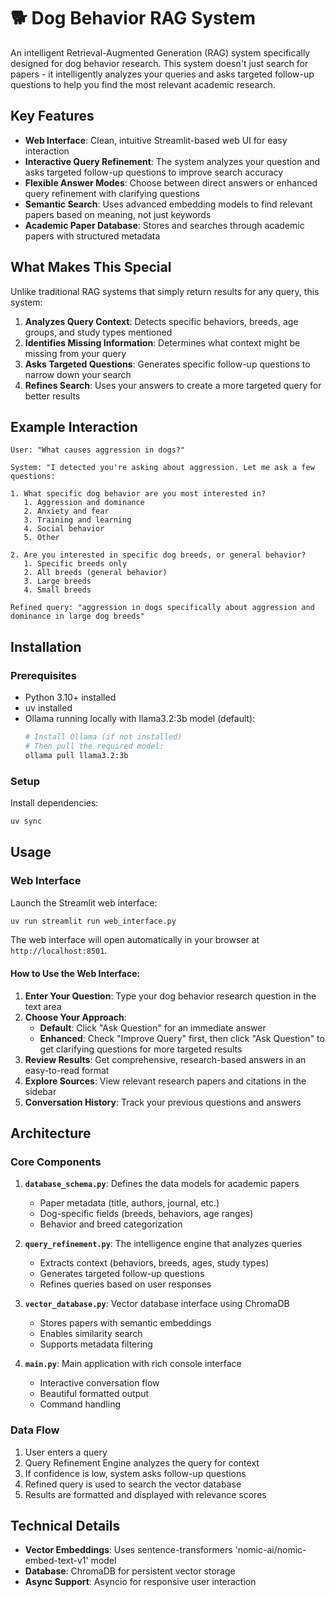 # 🐕 Dog Behavior RAG System

An intelligent Retrieval-Augmented Generation (RAG) system specifically designed for dog behavior research. This system doesn't just search for papers - it intelligently analyzes your queries and asks targeted follow-up questions to help you find the most relevant academic research.

## Key Features

- **Web Interface**: Clean, intuitive Streamlit-based web UI for easy interaction
- **Interactive Query Refinement**: The system analyzes your question and asks targeted follow-up questions to improve search accuracy
- **Flexible Answer Modes**: Choose between direct answers or enhanced query refinement with clarifying questions
- **Semantic Search**: Uses advanced embedding models to find relevant papers based on meaning, not just keywords
- **Academic Paper Database**: Stores and searches through academic papers with structured metadata

## What Makes This Special

Unlike traditional RAG systems that simply return results for any query, this system:

1. **Analyzes Query Context**: Detects specific behaviors, breeds, age groups, and study types mentioned
2. **Identifies Missing Information**: Determines what context might be missing from your query
3. **Asks Targeted Questions**: Generates specific follow-up questions to narrow down your search
4. **Refines Search**: Uses your answers to create a more targeted query for better results

## Example Interaction

```
User: "What causes aggression in dogs?"

System: "I detected you're asking about aggression. Let me ask a few questions:

1. What specific dog behavior are you most interested in?
   1. Aggression and dominance
   2. Anxiety and fear  
   3. Training and learning
   4. Social behavior
   5. Other

2. Are you interested in specific dog breeds, or general behavior?
   1. Specific breeds only
   2. All breeds (general behavior)
   3. Large breeds
   4. Small breeds

Refined query: "aggression in dogs specifically about aggression and dominance in large dog breeds"
```

## Installation

### Prerequisites
- Python 3.10+ installed
- uv installed
- Ollama running locally with llama3.2:3b model (default):
  ```bash
  # Install Ollama (if not installed)
  # Then pull the required model:
  ollama pull llama3.2:3b
  ```

### Setup
Install dependencies:
```bash
uv sync
```

## Usage

### Web Interface

Launch the Streamlit web interface:
```bash
uv run streamlit run web_interface.py
```

The web interface will open automatically in your browser at `http://localhost:8501`.

#### How to Use the Web Interface:

1. **Enter Your Question**: Type your dog behavior research question in the text area
2. **Choose Your Approach**:
   - **Default**: Click "Ask Question" for an immediate answer
   - **Enhanced**: Check "Improve Query" first, then click "Ask Question" to get clarifying questions for more targeted results
3. **Review Results**: Get comprehensive, research-based answers in an easy-to-read format
4. **Explore Sources**: View relevant research papers and citations in the sidebar
5. **Conversation History**: Track your previous questions and answers

## Architecture

### Core Components

1. **`database_schema.py`**: Defines the data models for academic papers
   - Paper metadata (title, authors, journal, etc.)
   - Dog-specific fields (breeds, behaviors, age ranges)
   - Behavior and breed categorization

2. **`query_refinement.py`**: The intelligence engine that analyzes queries
   - Extracts context (behaviors, breeds, ages, study types)
   - Generates targeted follow-up questions
   - Refines queries based on user responses

3. **`vector_database.py`**: Vector database interface using ChromaDB
   - Stores papers with semantic embeddings
   - Enables similarity search
   - Supports metadata filtering

5. **`main.py`**: Main application with rich console interface
   - Interactive conversation flow
   - Beautiful formatted output
   - Command handling

### Data Flow

1. User enters a query
2. Query Refinement Engine analyzes the query for context
3. If confidence is low, system asks follow-up questions
4. Refined query is used to search the vector database
5. Results are formatted and displayed with relevance scores

## Technical Details

- **Vector Embeddings**: Uses sentence-transformers 'nomic-ai/nomic-embed-text-v1' model
- **Database**: ChromaDB for persistent vector storage
- **Async Support**: Asyncio for responsive user interaction